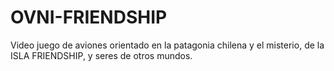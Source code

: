 # OVNI-FRIENDSHIP
Video juego de aviones orientado en la patagonia chilena y el misterio, de la ISLA FRIENDSHIP, y seres de otros mundos.
